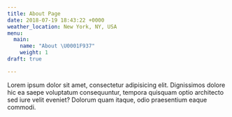 ```yaml
---
title: About Page
date: 2018-07-19 18:43:22 +0000
weather_location: New York, NY, USA
menu:
  main:
    name: "About \U0001F937"
    weight: 1
draft: true

---
```

Lorem ipsum dolor sit amet, consectetur adipisicing elit. Dignissimos dolore hic ea saepe voluptatum consequuntur, tempora quisquam optio architecto sed iure velit eveniet? Dolorum quam itaque, odio praesentium eaque commodi.